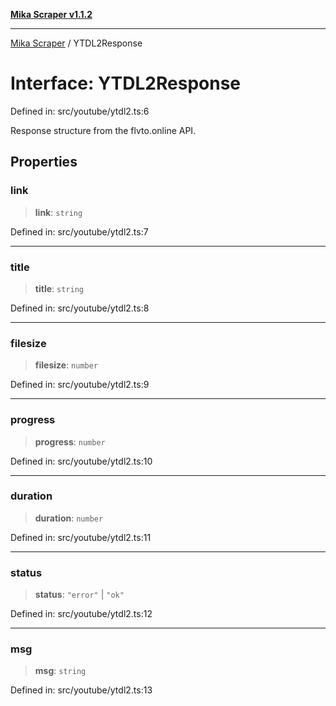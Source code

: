 [**Mika Scraper v1.1.2**](../README.md)

***

[Mika Scraper](../README.md) / YTDL2Response

# Interface: YTDL2Response

Defined in: src/youtube/ytdl2.ts:6

Response structure from the flvto.online API.

## Properties

### link

> **link**: `string`

Defined in: src/youtube/ytdl2.ts:7

***

### title

> **title**: `string`

Defined in: src/youtube/ytdl2.ts:8

***

### filesize

> **filesize**: `number`

Defined in: src/youtube/ytdl2.ts:9

***

### progress

> **progress**: `number`

Defined in: src/youtube/ytdl2.ts:10

***

### duration

> **duration**: `number`

Defined in: src/youtube/ytdl2.ts:11

***

### status

> **status**: `"error"` \| `"ok"`

Defined in: src/youtube/ytdl2.ts:12

***

### msg

> **msg**: `string`

Defined in: src/youtube/ytdl2.ts:13
